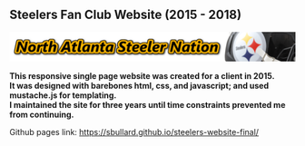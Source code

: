 ## Steelers Fan Club Website (2015 - 2018)

![](images/headers/alt3-4.png)

**This responsive single page website was created for a client in 2015.**</br>
**It was designed with barebones html, css, and javascript; and used mustache.js for templating.**</br>
**I maintained the site for three years until time constraints prevented me from continuing.**</br>

Github pages link: https://sbullard.github.io/steelers-website-final/

